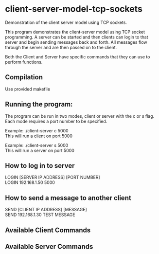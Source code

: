 # client-server-model-tcp-sockets
Demonstration of the client server model using TCP sockets.

This program demonstrates the client-server model using TCP socket programming. A server can be started and then clients can login to that server and begin sending messages back and forth. All messages flow through the server and are then passed on to the client.

Both the Client and Server have specific commands that they can use to perform functions.

## Compilation
Use provided makefile

## Running the program:
The program can be run in two modes, client or server with the c or s flag. Each mode requires a port number to be specified.

Example: ./client-server c 5000  
This will run a client on port 5000  

Example: ./client-server s 5000  
This will run a server on port 5000  

## How to log in to server
LOGIN [SERVER IP ADDRESS] [PORT NUMBER]  
LOGIN 192.168.1.50 5000  

## How to send a message to another client
SEND [CLIENT IP ADDRESS] [MESSAGE]  
SEND 192.168.1.30 TEST MESSAGE  

## Available Client Commands

## Available Server Commands


